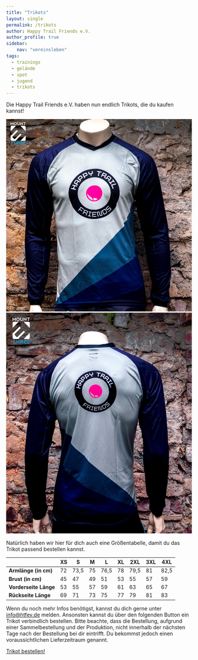 ```yaml
---
title: "Trikots"
layout: single
permalink: /trikots
author: Happy Trail Friends e.V.
author_profile: true
sidebar:
    nav: "vereinsleben"
tags:
  - trainings
  - gelände
  - spot
  - jugend
  - trikots
---
```


Die Happy Trail Friends e.V. haben nun endlich Trikots, die du kaufen kannst!

![](/assets/images/trikots/HTF_S_1.jpg)
![](/assets/images/trikots/HTF_S_2.jpg)

Natürlich haben wir hier für dich auch eine Größentabelle, damit du das Trikot passend bestellen kannst.

| | XS | S | M | L | XL | 2XL | 3XL | 4XL |
| --- | --- | --- | --- | --- | --- | --- | --- | --- |
| **Armlänge (in cm)** | 72 | 73,5 | 75 | 76,5 | 78 | 79,5 | 81 | 82,5 |
| **Brust (in cm)** | 45 | 47 | 49 | 51 | 53 | 55 | 57 | 59 |
| **Vorderseite Länge** | 53 | 55 | 57 | 59 | 61 | 63 | 65 | 67 |
| **Rückseite Länge** | 69 | 71 | 73 | 75 | 77 | 79 | 81 | 83 |

Wenn du noch mehr Infos benötigst, kannst du dich gerne unter info@htfev.de melden. Ansonsten kannst du über den folgenden Button ein Trikot verbindlich bestellen.
Bitte beachte, dass die Bestellung, aufgrund einer Sammelbestellung und der Produktion, nicht innerhalb der nächsten Tage nach der Bestellung bei dir eintrifft. Du bekommst jedoch einen voraussichtlichen Lieferzeitraum genannt.

<a href="https://mitgliedsantrag.htfev.de" class="btn btn--primary">Trikot bestellen!</a>